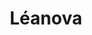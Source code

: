 ---
title: Léanova
member_url: https://www.leanova.fr/
country: France
series: ["country"] 
tags: ["members"]
categories: ["Booksellers / retailers / content portals"]
summary: "a Culture and Education kiosk featuring EPUB 3 publications."
press:
active: true
layout: members 
showReadTime: false
showDate: false
permalink: ""
--- 